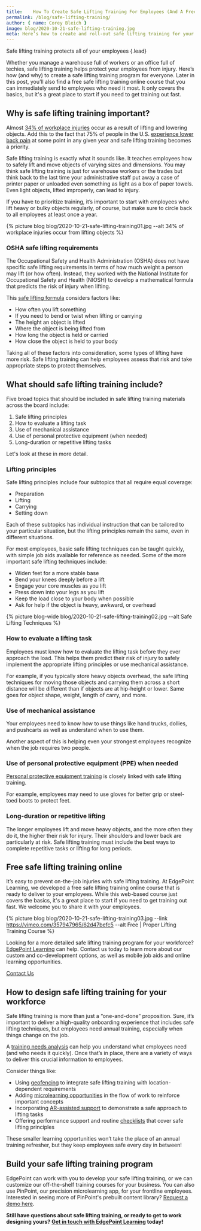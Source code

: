 ```yaml
---
title:    How To Create Safe Lifting Training For Employees (And A Free Course!)
permalink: /blog/safe-lifting-training/
author: { name: Corey Bleich }
image: blog/2020-10-21-safe-lifting-training.jpg
meta: Here’s how to create and roll-out safe lifting training for your employees, along with a free safe lifting training online course that covers the basics.
---
```


Safe lifting training protects all of your employees
{.lead}

Whether you manage a warehouse full of workers or an office full of techies, safe lifting training helps protect your employees from injury. Here’s how (and why) to create a safe lifting training program for everyone. Later in this post, you’ll also find a free safe lifting training online course that you can immediately send to employees who need it most. It only covers the basics, but it's a great place to start if you need to get training out fast. 

## Why is safe lifting training important? 

Almost [34% of workplace injuries](https://www.bls.gov/news.release/pdf/osh.pdf) occur as a result of lifting and lowering objects. Add this to the fact that 75% of people in the U.S. [experience lower back pain](https://www.statista.com/statistics/684621/adults-prone-to-back-pain-frequency-us/) at some point in any given year and safe lifting training becomes a priority.

Safe lifting training is exactly what it sounds like. It teaches employees how to safely lift and move objects of varying sizes and dimensions. You may think safe lifting training is just for warehouse workers or the trades but think back to the last time your administrative staff put away a case of printer paper or unloaded even something as light as a box of paper towels. Even light objects, lifted improperly, can lead to injury.

If you have to prioritize training, it’s important to start with employees who lift heavy or bulky objects regularly, of course, but make sure to circle back to all employees at least once a year.

{% picture blog blog/2020-10-21-safe-lifting-training01.jpg --alt 34% of workplace injuries occur from lifting objects %}

### OSHA safe lifting requirements

The Occupational Safety and Health Administration (OSHA) does not have specific safe lifting requirements in terms of how much weight a person may lift (or how often). Instead, they worked with the National Institute for Occupational Safety and Health (NIOSH) to develop a mathematical formula that predicts the risk of injury when lifting. 

This [safe lifting formula](https://www.osha.gov/SLTC/etools/poultry/additional_material/niosh.html) considers factors like:

* How often you lift something
* If you need to bend or twist when lifting or carrying
* The height an object is lifted
* Where the object is being lifted from
* How long the object is held or carried
* How close the object is held to your body

Taking all of these factors into consideration, some types of lifting have more risk. Safe lifting training can help employees assess that risk and take appropriate steps to protect themselves.

## What should safe lifting training include? 

Five broad topics that should be included in safe lifting training materials across the board include:

1. Safe lifting principles
2. How to evaluate a lifting task
3. Use of mechanical assistance
4. Use of personal protective equipment (when needed)
5. Long-duration or repetitive lifting tasks

Let's look at these in more detail. 

### Lifting principles

Safe lifting principles include four subtopics that all require equal coverage: 

* Preparation
* Lifting
* Carrying
* Setting down

Each of these subtopics has individual instruction that can be tailored to your particular situation, but the lifting principles remain the same, even in different situations.

For most employees, basic safe lifting techniques can be taught quickly, with simple job aids available for reference as needed. Some of the more important safe lifting techniques include:

* Widen feet for a more stable base
* Bend your knees deeply before a lift
* Engage your core muscles as you lift
* Press down into your legs as you lift
* Keep the load close to your body when possible
* Ask for help if the object is heavy, awkward, or overhead

{% picture blog-wide blog/2020-10-21-safe-lifting-training02.jpg --alt Safe Lifting Techniques %}

### How to evaluate a lifting task

Employees must know how to evaluate the lifting task before they ever approach the load. This helps them predict their risk of injury to safely implement the appropriate lifting principles or use mechanical assistance.

For example, if you typically store heavy objects overhead, the safe lifting techniques for moving those objects and carrying them across a short distance will be different than if objects are at hip-height or lower. Same goes for object shape, weight, length of carry, and more. 

### Use of mechanical assistance

Your employees need to know how to use things like hand trucks, dollies, and pushcarts as well as understand when to use them. 

Another aspect of this is helping even your strongest employees recognize when the job requires two people.

### Use of personal protective equipment (PPE) when needed

[Personal protective equipment training](/blog/ppe-training/) is closely linked with safe lifting training. 

For example, employees may need to use gloves for better grip or steel-toed boots to protect feet.

### Long-duration or repetitive lifting

The longer employees lift and move heavy objects, and the more often they do it, the higher their risk for injury. Their shoulders and lower back are particularly at risk. 
Safe lifting training must include the best ways to complete repetitive tasks or lifting for long periods.

## Free safe lifting training online 

It’s easy to prevent on-the-job injuries with safe lifting training. At EdgePoint Learning, we developed a free safe lifting training online course that is ready to deliver to your employees. While this web-based course just covers the basics, it's a great place to start if you need to get training out fast. We welcome you to share it with your employees. 

{% picture blog blog/2020-10-21-safe-lifting-training03.jpg --link https://vimeo.com/357947965/62d47befc5 --alt Free | Proper Lifting Training Course %}

Looking for a more detailed safe lifting training program for your workforce? [EdgePoint Learning](https://www.edgepointlearning.com/) can help. Contact us today to learn more about our custom and co-development options, as well as mobile job aids and online learning opportunities. 

[Contact Us](/contact/)

## How to design safe lifting training for your workforce  

Safe lifting training is more than just a “one-and-done” proposition. Sure, it’s important to deliver a high-quality onboarding experience that includes safe lifting techniques, but employees need annual training, especially when things change on the job. 

A [training needs analysis](/blog/training-needs-analysis/) can help you understand what employees need (and who needs it quickly). Once that’s in place, there are a variety of ways to deliver this crucial information to employees.

Consider things like:

* Using [geofencing](/blog/geofencing/) to integrate safe lifting training with location-dependent requirements
* Adding [microlearning opportunities](https://www.pinpointworkforce.com/post/microlearing-in-the-flow-of-work) in the flow of work to reinforce important concepts
* Incorporating [AR-assisted support](https://www.pinpointworkforce.com/post/new-feature-image-recognition) to demonstrate a safe approach to lifting tasks
* Offering performance support and routine [checklists](https://www.pinpointworkforce.com/post/feature-spotlight-checklists) that cover safe lifting principles

These smaller learning opportunities won’t take the place of an annual training refresher, but they keep employees safe every day in between!

## Build your safe lifting training program 

EdgePoint can work with you to develop your safe lifting training, or we can customize our off-the-shelf training courses for your business. You can also use PinPoint, our precision microlearning app, for your frontline employees. Interested in seeing more of PinPoint's prebuilt content library? [Request a demo here](https://www.pinpointworkforce.com/content). 

**Still have questions about safe lifting training, or ready to get to work designing yours? [Get in touch with EdgePoint Learning](/contact/) today!**
